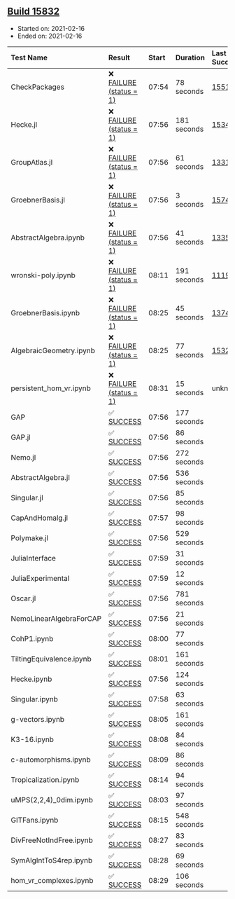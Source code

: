 ## [Build 15832](https://oscarci.mathematik.uni-kl.de/job/oscar/15832/)

* Started on: 2021-02-16
* Ended on: 2021-02-16

| Test Name    | Result | Start | Duration | Last Success | First Failure |
|:-------------|:-------|:------|:---------|:-------------|:--------------|
| CheckPackages | ❌ [FAILURE (status = 1)](https://oscarci.mathematik.uni-kl.de/job/oscar/15832/artifact/logs/build-15832/CheckPackages.log) | 07:54 | 78 seconds | [15514](https://oscarci.mathematik.uni-kl.de/job/oscar/15514/) | [15515](https://oscarci.mathematik.uni-kl.de/job/oscar/15515/) |
| Hecke.jl | ❌ [FAILURE (status = 1)](https://oscarci.mathematik.uni-kl.de/job/oscar/15832/artifact/logs/build-15832/Hecke.jl.log) | 07:56 | 181 seconds | [15344](https://oscarci.mathematik.uni-kl.de/job/oscar/15344/) | [15348](https://oscarci.mathematik.uni-kl.de/job/oscar/15348/) |
| GroupAtlas.jl | ❌ [FAILURE (status = 1)](https://oscarci.mathematik.uni-kl.de/job/oscar/15832/artifact/logs/build-15832/GroupAtlas.jl.log) | 07:56 | 61 seconds | [13311](https://oscarci.mathematik.uni-kl.de/job/oscar/13311/) | [13312](https://oscarci.mathematik.uni-kl.de/job/oscar/13312/) |
| GroebnerBasis.jl | ❌ [FAILURE (status = 1)](https://oscarci.mathematik.uni-kl.de/job/oscar/15832/artifact/logs/build-15832/GroebnerBasis.jl.log) | 07:56 | 3 seconds | [15745](https://oscarci.mathematik.uni-kl.de/job/oscar/15745/) | [15746](https://oscarci.mathematik.uni-kl.de/job/oscar/15746/) |
| AbstractAlgebra.ipynb | ❌ [FAILURE (status = 1)](https://oscarci.mathematik.uni-kl.de/job/oscar/15832/artifact/logs/build-15832/AbstractAlgebra.ipynb.log) | 07:56 | 41 seconds | [13355](https://oscarci.mathematik.uni-kl.de/job/oscar/13355/) | [13356](https://oscarci.mathematik.uni-kl.de/job/oscar/13356/) |
| wronski-poly.ipynb | ❌ [FAILURE (status = 1)](https://oscarci.mathematik.uni-kl.de/job/oscar/15832/artifact/logs/build-15832/wronski-poly.ipynb.log) | 08:11 | 191 seconds | [11192](https://oscarci.mathematik.uni-kl.de/job/oscar/11192/) | [11193](https://oscarci.mathematik.uni-kl.de/job/oscar/11193/) |
| GroebnerBasis.ipynb | ❌ [FAILURE (status = 1)](https://oscarci.mathematik.uni-kl.de/job/oscar/15832/artifact/logs/build-15832/GroebnerBasis.ipynb.log) | 08:25 | 45 seconds | [13748](https://oscarci.mathematik.uni-kl.de/job/oscar/13748/) | [13749](https://oscarci.mathematik.uni-kl.de/job/oscar/13749/) |
| AlgebraicGeometry.ipynb | ❌ [FAILURE (status = 1)](https://oscarci.mathematik.uni-kl.de/job/oscar/15832/artifact/logs/build-15832/AlgebraicGeometry.ipynb.log) | 08:25 | 77 seconds | [15322](https://oscarci.mathematik.uni-kl.de/job/oscar/15322/) | [15323](https://oscarci.mathematik.uni-kl.de/job/oscar/15323/) |
| persistent_hom_vr.ipynb | ❌ [FAILURE (status = 1)](https://oscarci.mathematik.uni-kl.de/job/oscar/15832/artifact/logs/build-15832/persistent_hom_vr.ipynb.log) | 08:31 | 15 seconds | unknown | unknown |
| GAP | ✅ [SUCCESS](https://oscarci.mathematik.uni-kl.de/job/oscar/15832/artifact/logs/build-15832/GAP.log) | 07:56 | 177 seconds |  |  |
| GAP.jl | ✅ [SUCCESS](https://oscarci.mathematik.uni-kl.de/job/oscar/15832/artifact/logs/build-15832/GAP.jl.log) | 07:56 | 86 seconds |  |  |
| Nemo.jl | ✅ [SUCCESS](https://oscarci.mathematik.uni-kl.de/job/oscar/15832/artifact/logs/build-15832/Nemo.jl.log) | 07:56 | 272 seconds |  |  |
| AbstractAlgebra.jl | ✅ [SUCCESS](https://oscarci.mathematik.uni-kl.de/job/oscar/15832/artifact/logs/build-15832/AbstractAlgebra.jl.log) | 07:56 | 536 seconds |  |  |
| Singular.jl | ✅ [SUCCESS](https://oscarci.mathematik.uni-kl.de/job/oscar/15832/artifact/logs/build-15832/Singular.jl.log) | 07:56 | 85 seconds |  |  |
| CapAndHomalg.jl | ✅ [SUCCESS](https://oscarci.mathematik.uni-kl.de/job/oscar/15832/artifact/logs/build-15832/CapAndHomalg.jl.log) | 07:57 | 98 seconds |  |  |
| Polymake.jl | ✅ [SUCCESS](https://oscarci.mathematik.uni-kl.de/job/oscar/15832/artifact/logs/build-15832/Polymake.jl.log) | 07:56 | 529 seconds |  |  |
| JuliaInterface | ✅ [SUCCESS](https://oscarci.mathematik.uni-kl.de/job/oscar/15832/artifact/logs/build-15832/JuliaInterface.log) | 07:59 | 31 seconds |  |  |
| JuliaExperimental | ✅ [SUCCESS](https://oscarci.mathematik.uni-kl.de/job/oscar/15832/artifact/logs/build-15832/JuliaExperimental.log) | 07:59 | 12 seconds |  |  |
| Oscar.jl | ✅ [SUCCESS](https://oscarci.mathematik.uni-kl.de/job/oscar/15832/artifact/logs/build-15832/Oscar.jl.log) | 07:56 | 781 seconds |  |  |
| NemoLinearAlgebraForCAP | ✅ [SUCCESS](https://oscarci.mathematik.uni-kl.de/job/oscar/15832/artifact/logs/build-15832/NemoLinearAlgebraForCAP.log) | 07:56 | 21 seconds |  |  |
| CohP1.ipynb | ✅ [SUCCESS](https://oscarci.mathematik.uni-kl.de/job/oscar/15832/artifact/logs/build-15832/CohP1.ipynb.log) | 08:00 | 77 seconds |  |  |
| TiltingEquivalence.ipynb | ✅ [SUCCESS](https://oscarci.mathematik.uni-kl.de/job/oscar/15832/artifact/logs/build-15832/TiltingEquivalence.ipynb.log) | 08:01 | 161 seconds |  |  |
| Hecke.ipynb | ✅ [SUCCESS](https://oscarci.mathematik.uni-kl.de/job/oscar/15832/artifact/logs/build-15832/Hecke.ipynb.log) | 07:56 | 124 seconds |  |  |
| Singular.ipynb | ✅ [SUCCESS](https://oscarci.mathematik.uni-kl.de/job/oscar/15832/artifact/logs/build-15832/Singular.ipynb.log) | 07:58 | 63 seconds |  |  |
| g-vectors.ipynb | ✅ [SUCCESS](https://oscarci.mathematik.uni-kl.de/job/oscar/15832/artifact/logs/build-15832/g-vectors.ipynb.log) | 08:05 | 161 seconds |  |  |
| K3-16.ipynb | ✅ [SUCCESS](https://oscarci.mathematik.uni-kl.de/job/oscar/15832/artifact/logs/build-15832/K3-16.ipynb.log) | 08:08 | 84 seconds |  |  |
| c-automorphisms.ipynb | ✅ [SUCCESS](https://oscarci.mathematik.uni-kl.de/job/oscar/15832/artifact/logs/build-15832/c-automorphisms.ipynb.log) | 08:09 | 86 seconds |  |  |
| Tropicalization.ipynb | ✅ [SUCCESS](https://oscarci.mathematik.uni-kl.de/job/oscar/15832/artifact/logs/build-15832/Tropicalization.ipynb.log) | 08:14 | 94 seconds |  |  |
| uMPS(2,2,4)_0dim.ipynb | ✅ [SUCCESS](https://oscarci.mathematik.uni-kl.de/job/oscar/15832/artifact/logs/build-15832/uMPS-2-2-4-_0dim.ipynb.log) | 08:03 | 97 seconds |  |  |
| GITFans.ipynb | ✅ [SUCCESS](https://oscarci.mathematik.uni-kl.de/job/oscar/15832/artifact/logs/build-15832/GITFans.ipynb.log) | 08:15 | 548 seconds |  |  |
| DivFreeNotIndFree.ipynb | ✅ [SUCCESS](https://oscarci.mathematik.uni-kl.de/job/oscar/15832/artifact/logs/build-15832/DivFreeNotIndFree.ipynb.log) | 08:27 | 83 seconds |  |  |
| SymAlgIntToS4rep.ipynb | ✅ [SUCCESS](https://oscarci.mathematik.uni-kl.de/job/oscar/15832/artifact/logs/build-15832/SymAlgIntToS4rep.ipynb.log) | 08:28 | 69 seconds |  |  |
| hom_vr_complexes.ipynb | ✅ [SUCCESS](https://oscarci.mathematik.uni-kl.de/job/oscar/15832/artifact/logs/build-15832/hom_vr_complexes.ipynb.log) | 08:29 | 106 seconds |  |  |
